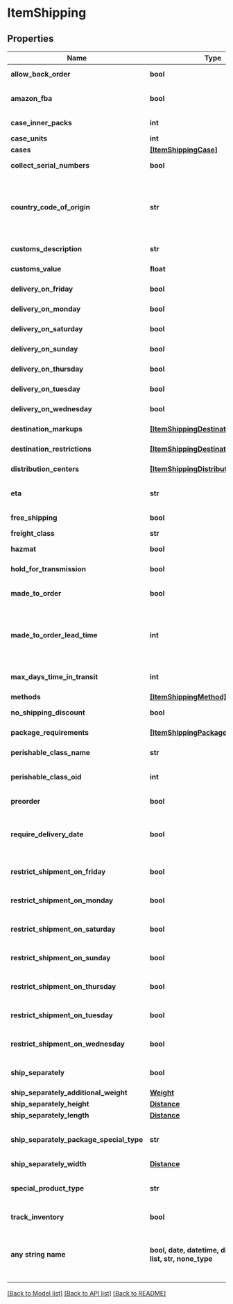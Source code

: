# ItemShipping


## Properties
Name | Type | Description | Notes
------------ | ------------- | ------------- | -------------
**allow_back_order** | **bool** | Allow back order | [optional] 
**amazon_fba** | **bool** | Fulfillment by Amazon.com | [optional] 
**case_inner_packs** | **int** | Case inner packs | [optional] 
**case_units** | **int** | Case units | [optional] 
**cases** | [**[ItemShippingCase]**](ItemShippingCase.md) | Cases | [optional] 
**collect_serial_numbers** | **bool** | This item is on pre-order | [optional] 
**country_code_of_origin** | **str** | Country code of origin for customs forms.  (ISO-3166 two letter code) | [optional] 
**customs_description** | **str** | Customs description | [optional] 
**customs_value** | **float** | Customs value | [optional] 
**delivery_on_friday** | **bool** | Delivery on Friday | [optional] 
**delivery_on_monday** | **bool** | Delivery on Monday | [optional] 
**delivery_on_saturday** | **bool** | Delivery on Saturday | [optional] 
**delivery_on_sunday** | **bool** | Delivery on Sunday | [optional] 
**delivery_on_thursday** | **bool** | Delivery on Thursday | [optional] 
**delivery_on_tuesday** | **bool** | Delivery on Tuesday | [optional] 
**delivery_on_wednesday** | **bool** | Delivery on Wednesday | [optional] 
**destination_markups** | [**[ItemShippingDestinationMarkup]**](ItemShippingDestinationMarkup.md) | Destination markups | [optional] 
**destination_restrictions** | [**[ItemShippingDestinationRestriction]**](ItemShippingDestinationRestriction.md) | Destination restrictions | [optional] 
**distribution_centers** | [**[ItemShippingDistributionCenter]**](ItemShippingDistributionCenter.md) | Distribution centers | [optional] 
**eta** | **str** | Estimated time of arrival | [optional] 
**free_shipping** | **bool** | Qualifies for free shipping | [optional] 
**freight_class** | **str** | Freight class | [optional] 
**hazmat** | **bool** | Hazardous material | [optional] 
**hold_for_transmission** | **bool** | Hold for transmission | [optional] 
**made_to_order** | **bool** | True if this item is made to order | [optional] 
**made_to_order_lead_time** | **int** | Number of days lead time it takes to make the item before ite can ship | [optional] 
**max_days_time_in_transit** | **int** | Maximum days allowed in transit | [optional] 
**methods** | [**[ItemShippingMethod]**](ItemShippingMethod.md) | Methods | [optional] 
**no_shipping_discount** | **bool** | No shipping discounts | [optional] 
**package_requirements** | [**[ItemShippingPackageRequirement]**](ItemShippingPackageRequirement.md) | Package requirements | [optional] 
**perishable_class_name** | **str** | Perishable class name | [optional] 
**perishable_class_oid** | **int** | Perishable class object identifier | [optional] 
**preorder** | **bool** | This item is on pre-order | [optional] 
**require_delivery_date** | **bool** | True to require customer to select a delivery date | [optional] 
**restrict_shipment_on_friday** | **bool** | Restrict shipment on Friday | [optional] 
**restrict_shipment_on_monday** | **bool** | Restrict shipment on Monday | [optional] 
**restrict_shipment_on_saturday** | **bool** | Restrict shipment on Saturday | [optional] 
**restrict_shipment_on_sunday** | **bool** | Restrict shipment on Sunday | [optional] 
**restrict_shipment_on_thursday** | **bool** | Restrict shipment on Thursday | [optional] 
**restrict_shipment_on_tuesday** | **bool** | Restrict shipment on Tuesday | [optional] 
**restrict_shipment_on_wednesday** | **bool** | Restrict shipment on Wednesday | [optional] 
**ship_separately** | **bool** | Ship this item in a separate box | [optional] 
**ship_separately_additional_weight** | [**Weight**](Weight.md) |  | [optional] 
**ship_separately_height** | [**Distance**](Distance.md) |  | [optional] 
**ship_separately_length** | [**Distance**](Distance.md) |  | [optional] 
**ship_separately_package_special_type** | **str** | Ship separately package special type | [optional] 
**ship_separately_width** | [**Distance**](Distance.md) |  | [optional] 
**special_product_type** | **str** | Special product type (USPS Media Mail) | [optional] 
**track_inventory** | **bool** | Track inventory | [optional] 
**any string name** | **bool, date, datetime, dict, float, int, list, str, none_type** | any string name can be used but the value must be the correct type | [optional]

[[Back to Model list]](../README.md#documentation-for-models) [[Back to API list]](../README.md#documentation-for-api-endpoints) [[Back to README]](../README.md)


